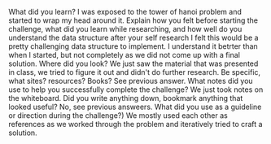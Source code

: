 What did you learn?
I was exposed to the tower of hanoi problem and started to wrap my head around it.
Explain how you felt before starting the challenge, what did you learn while researching, and how well do you understand the data structure after your self research
I felt this would be a pretty challenging data structure to implement.  I understand it betrter than when I started, but not completely as we did not come up with a final solution.
Where did you look?
We just saw the material that was presented in class, we tried to figure it out and didn't do further research.
Be specific, what sites? resources? Books?
See previous answer.
What notes did you use to help you successfully complete the challenge?
We just took notes on the whiteboard.
Did you write anything down, bookmark anything that looked useful?
No, see previous answeers.
What did you use as a guideline or direction during the challenge?)
We mostly used each other as references as we worked through the problem and iteratively tried to craft a solution.